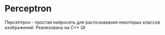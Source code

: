 Perceptron
==========

Персептрон - простая нейросеть для распознавания некоторых классов изображений. Реализована на *C++* *Qt*
